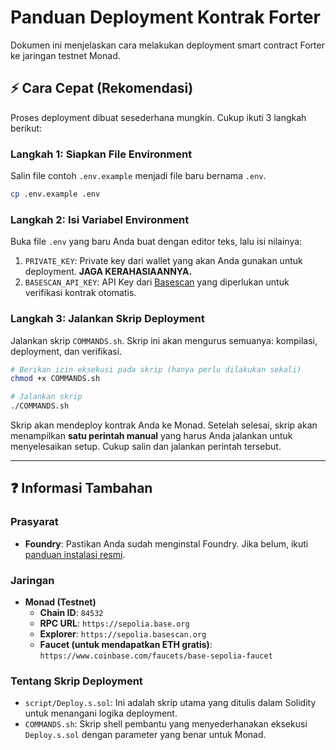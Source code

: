 # Panduan Deployment Kontrak Forter

Dokumen ini menjelaskan cara melakukan deployment smart contract Forter ke jaringan testnet Monad.

## ⚡️ Cara Cepat (Rekomendasi)

Proses deployment dibuat sesederhana mungkin. Cukup ikuti 3 langkah berikut:

### Langkah 1: Siapkan File Environment

Salin file contoh `.env.example` menjadi file baru bernama `.env`.

```bash
cp .env.example .env
```

### Langkah 2: Isi Variabel Environment

Buka file `.env` yang baru Anda buat dengan editor teks, lalu isi nilainya:

1.  `PRIVATE_KEY`: Private key dari wallet yang akan Anda gunakan untuk deployment. **JAGA KERAHASIAANNYA.**
2.  `BASESCAN_API_KEY`: API Key dari [Basescan](https://basescan.org/myapikey) yang diperlukan untuk verifikasi kontrak otomatis.

### Langkah 3: Jalankan Skrip Deployment

Jalankan skrip `COMMANDS.sh`. Skrip ini akan mengurus semuanya: kompilasi, deployment, dan verifikasi.

```bash
# Berikan izin eksekusi pada skrip (hanya perlu dilakukan sekali)
chmod +x COMMANDS.sh

# Jalankan skrip
./COMMANDS.sh
```

Skrip akan mendeploy kontrak Anda ke Monad. Setelah selesai, skrip akan menampilkan **satu perintah manual** yang harus Anda jalankan untuk menyelesaikan setup. Cukup salin dan jalankan perintah tersebut.

---

## ❓ Informasi Tambahan

### Prasyarat

- **Foundry**: Pastikan Anda sudah menginstal Foundry. Jika belum, ikuti [panduan instalasi resmi](https://book.getfoundry.sh/getting-started/installation).

### Jaringan

- **Monad (Testnet)**
  - **Chain ID**: `84532`
  - **RPC URL**: `https://sepolia.base.org`
  - **Explorer**: `https://sepolia.basescan.org`
  - **Faucet (untuk mendapatkan ETH gratis)**: `https://www.coinbase.com/faucets/base-sepolia-faucet`

### Tentang Skrip Deployment

- `script/Deploy.s.sol`: Ini adalah skrip utama yang ditulis dalam Solidity untuk menangani logika deployment.
- `COMMANDS.sh`: Skrip shell pembantu yang menyederhanakan eksekusi `Deploy.s.sol` dengan parameter yang benar untuk Monad.
